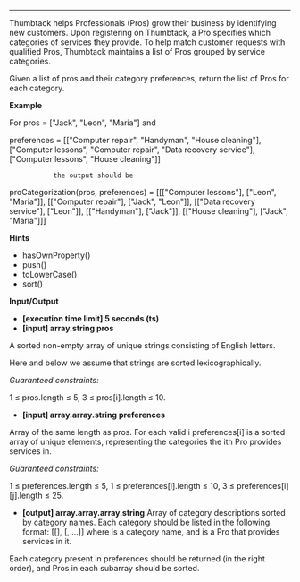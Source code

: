 ---
Thumbtack helps Professionals (Pros) grow their business by identifying new customers. Upon registering on Thumbtack, a Pro specifies which categories of services they provide. To help match customer requests with qualified Pros, Thumbtack maintains a list of Pros grouped by service categories.

Given a list of pros and their category preferences, return the list of Pros for each category.

**Example**

For pros = ["Jack", "Leon", "Maria"] and

preferences = [["Computer repair", "Handyman", "House cleaning"],
               ["Computer lessons", "Computer repair", "Data recovery service"],
               ["Computer lessons", "House cleaning"]]

               the output should be

proCategorization(pros, preferences) = [[["Computer lessons"], ["Leon", "Maria"]],
                                        [["Computer repair"], ["Jack", "Leon"]],
                                        [["Data recovery service"], ["Leon"]],
                                        [["Handyman"], ["Jack"]],
                                        [["House cleaning"], ["Jack", "Maria"]]]

**Hints**
-   hasOwnProperty()
-   push()
-   toLowerCase()
-   sort()

**Input/Output**

- **[execution time limit] 5 seconds (ts)**
- **[input] array.string pros**

A sorted non-empty array of unique strings consisting of English letters.

Here and below we assume that strings are sorted lexicographically.

*Guaranteed constraints:*

1 ≤ pros.length ≤ 5,
3 ≤ pros[i].length ≤ 10.

- **[input] array.array.string preferences**

Array of the same length as pros. For each valid i preferences[i] is a sorted array of unique elements, representing the categories the ith Pro provides services in.

*Guaranteed constraints:*

1 ≤ preferences.length ≤ 5,
1 ≤ preferences[i].length ≤ 10,
3 ≤ preferences[i][j].length ≤ 25.

-   **[output] array.array.array.string**
Array of category descriptions sorted by category names. Each category should be listed in the following format: [[<category>], [<Pro1>, <Pro2>...]] where <category> is a category name, and <Proi> is a Pro that provides services in it.

Each category present in preferences should be returned (in the right order), and Pros in each subarray should be sorted.